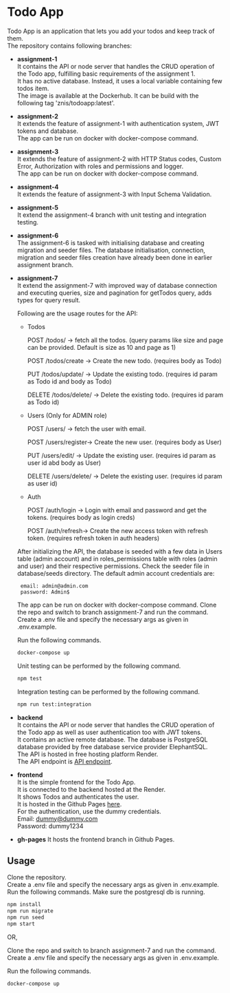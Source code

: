 # Todo App

Todo App is an application that lets you add your todos and keep track of them.  
The repository contains following branches:  
- __assignment-1__  
It contains the API or node server that handles the CRUD operation of the Todo app, fulfilling basic requirements of the assignment 1.     
It has no active database. Instead, it uses a local variable containing few todos item.  
The image is available at the Dockerhub. It can be build with the following tag 'znis/todoapp:latest'.   

- __assignment-2__  
It extends the feature of assignment-1 with authentication system, JWT tokens and database.    
The app can be run on docker with docker-compose command. 

- __assignment-3__  
It extends the feature of assignment-2 with HTTP Status codes, Custom Error, Authorization with roles and permissions and logger.   
The app can be run on docker with docker-compose command.  

- __assignment-4__  
It extends the feature of assignment-3 with Input Schema Validation.  

- __assignment-5__  
It extend the assignment-4 branch with unit testing and integration testing.   

- __assignment-6__   
The assignment-6 is tasked with initialising database and creating migration and seeder files. The database initialisation, connection, migration and seeder files creation have already been done in earlier assignment branch.  

- __assignment-7__   
It extend the assignment-7 with improved way of database connection and executing queries, size and pagination for getTodos query, adds types for query result.    

  Following are the usage routes for the API: 
   - Todos
       
     POST /todos/ -> fetch all the todos. (query params like size and page can be provided. Default is size as 10 and page as 1)
  
     POST /todos/create -> Create the new todo. (requires body as Todo) 
 
     PUT /todos/update/ -> Update the existing todo. (requires id param as Todo id and body as Todo)
  
     DELETE /todos/delete/ -> Delete the existing todo. (requires id param as Todo id)
 

   - Users (Only for ADMIN role) 
     
     POST /users/ -> fetch the user with email.  

     POST /users/register-> Create the new user. (requires body as User) 
  
     PUT /users/edit/ -> Update the existing user. (requires id param as user id abd body as User)
 
     DELETE /users/delete/ -> Delete the existing user. (requires id param as user id) 


   - Auth
       
     POST /auth/login -> Login with email and password and get the tokens. (requires body as login creds) 
  
     POST /auth/refresh-> Create the new access token with refresh token. (requires refresh token in auth headers)

  After initializing the API, the database is seeded with a few data in Users table (admin account) and in roles_permissions table with roles (admin and user) and their respective permissions. Check the seeder file in database/seeds directory. The default admin account credentials are:  

       email: admin@admin.com  
       password: Admin$
 


  The app can be run on docker with docker-compose command. 
Clone the repo and switch to branch assignment-7 and run the command.    
Create a .env file and specify the necessary args as given in .env.example.
  
  Run the following commands.
   ```bash
  docker-compose up
  ```

  Unit testing can be performed by the following command.  
  ```bash
  npm test
  ```

  Integration testing can be performed by the following command.  
  ```bash
  npm run test:integration
  ```  

- __backend__  
It contains the API or node server that handles the CRUD operation of the Todo app as well as user authentication too with JWT tokens.  
It contains an active remote database. The database is PostgreSQL database provided by free database service provider ElephantSQL.  
The API is hosted in free hosting platform Render.  
The API endpoint is
[API endpoint](https://lf-se-fellowship-node-assignment-todos.onrender.com).

- __frontend__  
It is the simple frontend for the Todo App.  
It is connected to the backend hosted at the Render.  
It shows Todos and authenticates the user.  
It is hosted in the Github Pages [here](https://znis.github.io/LF-SE-Fellowship-Node-Assignment-Todos-App/).  
For the authentication, use the dummy credentials.  
Email: dummy@dummy.com   
Password: dummy1234


- __gh-pages__
It hosts the frontend branch in Github Pages.


## Usage
Clone the repository.  
Create a .env file and specify the necessary args as given in .env.example.  
Run the following commands. Make sure the postgresql db is running.
```bash
npm install
npm run migrate
npm run seed
npm start
```
OR,  

Clone the repo and switch to branch assignment-7 and run the command.    
Create a .env file and specify the necessary args as given in .env.example.
  
Run the following commands.
```bash
docker-compose up
```

